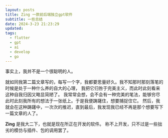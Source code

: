 ```yaml
---
layout: posts
title: Zing 一款前后端独立gpt软件
subtitle: 一些总结
date: 2024-3-23 21:23:29
updated:
tags:
  - flutter
  - gpt
  - ai
  - develop
  - go
---
```


事实上，我并不是一个很聪明的人。

就如同我第二篇文章写的，每写一个字，我都要思量好久。我不知那时那刻落笔的时候是处于一种什么养的自大的心理，
我把它归咎于完美主义，而此时此刻看来这种自我归因又略显简陋了。
我常常会想，会不会有一种完美的笔法，能够穷尽此时此刻我所有的想法于一张纸上。于是我便踌躇住，想要捕捉住它。
然后，我就会在这种踌躇中，一次次的推迟，直到最后，我发现我已经不再是那个想要写下一篇文章的人了。

**Zing** 是我大二下，也就是现在所正在开发的软件。
称不上开发，只不过是一些拙劣的模仿与插件、包的调用罢了。





